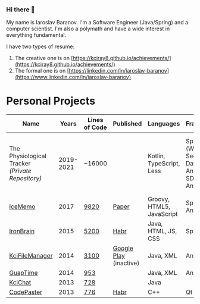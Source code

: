 ### Hi there 👋 

My name is Iaroslav Baranov. I'm a Software Engineer (Java/Spring) and a computer scientist. I'm also a polymath and have a wide interest in everything fundamental. 

I have two types of resume:
1. The creative one is on [https://kciray8.github.io/achievements/](https://kciray8.github.io/achievements/) 
2. The formal one is on [https://linkedin.com/in/iaroslav-baranov](https://www.linkedin.com/in/iaroslav-baranov)


# Personal Projects
| Name                           | Years     |Lines of Code | Published | Languages        | Frameworks  | Technologies  |
| -----------                    |  ----------- |-----------  |-----------  | -----------       | ----------- | ----------- |
| The Physiological Tracker  <br /> *(Private Repository)*    | 2019-2021 |~16000       | | Kotlin, TypeScript, Less | Spring (Web, Security, Data), Android SDK, Angular 7 | Hibernate, Thymeleaf, JPA, Dozer, MySQL, Apache Commons (Lang, IO), Jackson|
|[IceMemo](https://github.com/kciray8/IceMemo)|2017|[9820](https://www.openhub.net/p/IceMemo)|[Paper](https://internationalconference.ru/images/PDF/2018/40/improving.pdf)|Groovy, HTML5, JavaScript|Spring, AngularJS|Jsoup, SLF4J, H2, Jetty|
|[IronBrain](https://github.com/kciray8/IronBrain)|2015|[5200](https://www.openhub.net/p/IronBrain)|[Habr](https://habr.com/ru/post/249187)|Java, HTML, JS, CSS|Spring||
|[KciFileManager](https://github.com/kciray8/KciFileManager)|2014|[3100](https://www.openhub.net/p/KciFileManager)|[Google Play](https://play.google.com/store/apps/details?id=com.kciray.android.filemanager) (inactive)|Java, XML|Android SDK|Guava, Retrolambda|
|[GuapTime](https://github.com/kciray8/GuapTime)|2014|[953](https://www.openhub.net/p/GuapTime)||Java, XML|Android SDK| |
|[KciChat](https://github.com/kciray8/KciChat)|2013|[728](https://www.openhub.net/p/KciChat)||Java||Swing, JDom|
|[CodePaster](https://github.com/kciray8/CodePaster)|2013|[776](https://www.openhub.net/p/CodePaster1)|[Habr](https://habr.com/ru/post/190338/)|C++|Qt 4||
